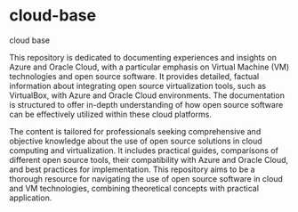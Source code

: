 # cloud-base
cloud base


This repository is dedicated to documenting experiences and insights on Azure and Oracle Cloud, with a particular emphasis on Virtual Machine (VM) technologies and open source software. It provides detailed, factual information about integrating open source virtualization tools, such as VirtualBox, with Azure and Oracle Cloud environments. The documentation is structured to offer in-depth understanding of how open source software can be effectively utilized within these cloud platforms.

The content is tailored for professionals seeking comprehensive and objective knowledge about the use of open source solutions in cloud computing and virtualization. It includes practical guides, comparisons of different open source tools, their compatibility with Azure and Oracle Cloud, and best practices for implementation. This repository aims to be a thorough resource for navigating the use of open source software in cloud and VM technologies, combining theoretical concepts with practical application.

